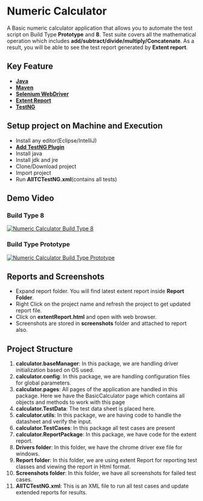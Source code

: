 # Numeric Calculator

A Basic numeric calculator application that allows you to automate the test script on Build Type __Prototype__ and __8__. 
Test suite covers all the mathematical operation which includes __add/subtract/divide/multiply/Concatenate__. 
As a result, you will be able to see the test report generated by __Extent report__. 

## Key Feature

* __[Java](https://www.java.com/en)__
* __[Maven](https://maven.apache.org/)__
* __[Selenium WebDriver](https://www.selenium.dev/documentation/webdriver/)__
* __[Extent Report](https://relevantcodes.com/automation-testing/extentreports/extentreports-for-selenium/)__
* __[TestNG](https://testng.org/doc/)__

## Setup project on Machine and Execution

* Install any editor(Eclipse/IntelliJ)
* __[Add TestNG Plugin](https://www.java.com/en](https://www.lambdatest.com/blog/how-to-install-testng-in-eclipse-step-by-step-guide/))__
* Install java
* Install jdk and jre
* Clone/Download project
* Import project
* Run __AllTCTestNG.xml__(contains all tests)

## Demo Video

### Build Type 8 
[![Numeric Calculator Build Type 8](http://img.youtube.com/vi/dkYHcRVbdVs/0.jpg)](http://www.youtube.com/watch?v=dkYHcRVbdVs "Numeric Calculator Build Type 8 Demonstration")

### Build Type Prototype
[![Numeric Calculator Build Type Prototype](http://img.youtube.com/vi/mieNbbV4ZW0/0.jpg)](http://www.youtube.com/watch?v=mieNbbV4ZW0 "Numeric Calculator Build Type Prototype Demonstration")

## Reports and Screenshots

* Expand report folder. You will find latest extent report inside __Report Folder__.
* Right Click on the project name and refresh the project to get updated report file.
* Click on __extentReport.html__ and open with web browser.
* Screenshots are stored in __screenshots__ folder and attached to report also.

## Project Structure

1. __calculator.baseManager__: In this package, we are handling driver initialization based on OS used.
2. __calculator.config__: In this package, we are handling configuration files for global parameters.
3. __calculator.pages__: All pages of the application are handled in this package. Here we have the BasicCalculator 
   page which contains all objects and methods to work with this page
4. __calculator.TestData__: The test data sheet is placed here.
5. __calculator.utils__: In this package, we are having code to handle the datasheet and verify the input.
6. __calculator.TestCases__: In this package all test cases are present
7. __calculator.ReportPackage__: In this package, we have code for the extent report.
8. __Drivers folder__: In this folder, we have the chrome driver exe file for windows.
9. __Report folder__: In this folder, we are using extent Report for reporting test classes and viewing the report in Html format.
10. __Screenshots folder__: In this folder, we have all screenshots for failed test cases.
11. __AllTCTestNG.xml__: This is an XML file to run all test cases and update extended reports for results.

